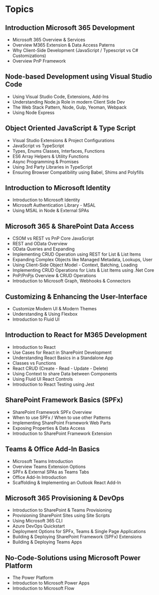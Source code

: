 # Topics

## Introduction Microsoft 365 Development

- Microsoft 365 Overview & Services
- Overview M365 Extension & Data Access Paterns
- Why Client-Side Development (JavaScript / Typescript vs C# Customizations)
- Overview PnP Framework

## Node-based Development using Visual Studio Code

- Using Visual Studio Code, Extensions, Add-Ins
- Understanding Node.js Role in modern Client Side Dev
- The Web Stack Pattern, Node, Gulp, Yeoman, Webpack
- Using Node Express

## Object Oriented JavaScript & Type Script

- Visual Studio Extensions & Project Configurations
- JavaScript vs TypeScript
- Types, Enums Classes, Interfaces, Functions
- ES6 Array Helpers & Utility Functions
- Async Programming & Promises
- Using 3rd Party Libraries in TypeScript
- Ensuring Browser Compatibility using Babel, Shims and Polyfills

## Introduction to Microsoft Identity

- Introduction to Microsoft Identity
- Microsoft Authentication Library - MSAL
- Using MSAL in Node & External SPAs

## Microsoft 365 & SharePoint Data Access

- CSOM vs REST vs PnP Core JavaScript
- REST and OData Overview
- OData Queries and Expanding
- Implementing CRUD Operation using REST for List & List Items
- Expanding Complex Objects like Managed Metadata, Lookups, User
- Using Client-Side Object Model - Context, Batching, Loading
- Implementing CRUD Operations for Lists & List Items using .Net Core
- PnP/PnPjs Overview & CRUD Operations
- Introduction to Microsoft Graph, Webhooks & Connectors

## Customizing & Enhancing the User-Interface

- Customize Modern UI & Modern Themes
- Understanding & Using Flexbox
- Introduction to Fluid UI

## Introduction to React for M365 Development

- Introduction to React
- Use Cases for React in SharePoint Development
- Understanding React Basics in a Standalone App
- Classes vs Functions
- React CRUD (Create - Read - Update - Delete)
- Using Context to share Data between Components
- Using Fluid UI React Controls
- Introduction to React Testing using Jest

## SharePoint Framework Basics (SPFx)

- SharePoint Framework SPFx Overview
- When to use SPFx / When to use other Patterns
- Implementing SharePoint Framework Web Parts
- Exposing Properties & Data Access
- Introduction to SharePoint Framework Extension

## Teams & Office Add-In Basics

- Microsoft Teams Introduction
- Overview Teams Extension Options
- SPFx & External SPAs as Teams Tabs
- Office Add-In Introduction
- Scaffolding & Implementing an Outlook React Add-In

## Microsoft 365 Provisioning & DevOps

- Introduction to SharePoint & Teams Provisioning
- Provisioning SharePoint Sites using Site Scripts
- Using Microsoft 365 CLI
- Azure DevOps Quickstart
- Deployment Options for SPFx, Teams & Single Page Applications
- Building & Deploying SharePoint Framework (SPFx) Extensions
- Building & Deploying Teams Apps

## No-Code-Solutions using Microsoft Power Platform

- The Power Platform
- Introduction to Microsoft Power Apps
- Introduction to Microsoft Flow

